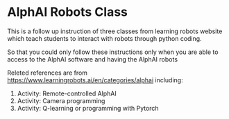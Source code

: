 # AlphAI Robots Class
This is a follow up instruction of three classes from learning robots website which teach students to interact with robots through python coding.

So that you could only follow these instructions only when you are able to access to the AlphAI software and having the AlphAI robots

Releted references are from https://www.learningrobots.ai/en/categories/alphai including:
1. Activity: Remote-controlled AlphAI
2. Activity: Camera programming
3. Activity: Q-learning or programming with Pytorch
